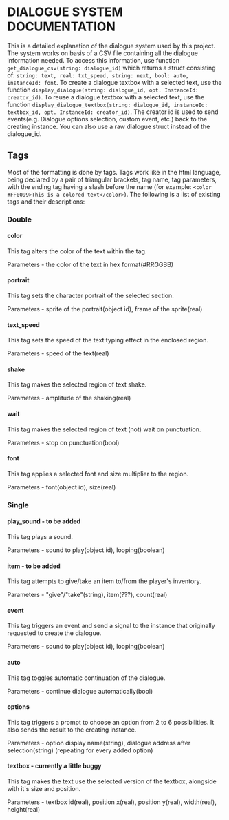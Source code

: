 # DIALOGUE SYSTEM DOCUMENTATION

This is a detailed explanation of the dialogue system used by this project. The system works on basis of a CSV file containing all the dialogue information needed. To access this information, use function ```get_dialogue_csv(string: dialogue_id)``` which returns a struct consisting of: ```string: text, real: txt_speed, string: next, bool: auto, instanceId: font```. To create a dialogue textbox with a selected text, use the function ```display_dialogue(string: dialogue_id, opt. InstanceId: creator_id)```. To reuse a dialogue textbox with a selected text, use the function ```display_dialogue_textbox(string: dialogue_id, instanceId: textbox_id, opt. InstanceId: creator_id)```. The creator id is used to send events(e.g. Dialogue options selection, custom event, etc.) back to the creating instance. You can also use a raw dialogue struct instead of the dialogue_id.

## Tags

Most of the formatting is done by tags. Tags work like in the html language, being declared by a pair of triangular brackets, tag name, tag parameters, with the ending tag having a slash before the name (for example: `<color #FF0099>This is a colored text</color>`). The following is a list of existing tags and their descriptions:

### Double

#### color

This tag alters the color of the text within the tag.

Parameters - the color of the text in hex format(#RRGGBB)

#### portrait

This tag sets the character portrait of the selected section.

Parameters - sprite of the portrait(object id), frame of the sprite(real)

#### text_speed

This tag sets the speed of the text typing effect in the enclosed region.

Parameters - speed of the text(real)

#### shake

This tag makes the selected region of text shake.

Parameters - amplitude of the shaking(real)

#### wait

This tag makes the selected region of text (not) wait on punctuation.

Parameters - stop on punctuation(bool)

#### font

This tag applies a selected font and size multiplier to the region.

Parameters - font(object id), size(real)

### Single

#### play_sound - to be added

This tag plays a sound.

Parameters - sound to play(object id), looping(boolean)

#### item - to be added

This tag attempts to give/take an item to/from the player's inventory.

Parameters - "give"/"take"(string), item(???), count(real)

#### event

This tag triggers an event and send a signal to the instance that originally requested to create the dialogue.

Parameters - sound to play(object id), looping(boolean)

#### auto

This tag toggles automatic continuation of the dialogue.

Parameters - continue dialogue automatically(bool)

#### options

This tag triggers a prompt to choose an option from 2 to 6 possibilities. It also sends the result to the creating instance.

Parameters - option display name(string), dialogue address after selection(string) (repeating for every added option)

#### textbox - currently a little buggy

This tag makes the text use the selected version of the textbox, alongside with it's size and position.

Parameters - textbox id(real), position x(real), position y(real), width(real), height(real)
